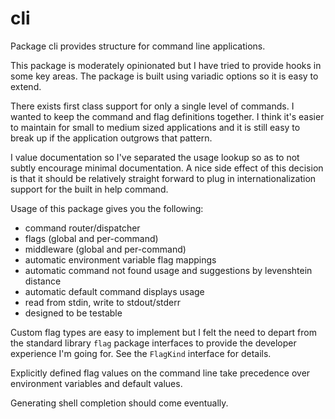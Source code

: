 # cli

Package cli provides structure for command line applications.

This package is moderately opinionated but I have tried to provide hooks in
some key areas. The package is built using variadic options so it is easy to
extend.

There exists first class support for only a single level of commands. I wanted
to keep the command and flag definitions together. I think it's easier to
maintain for small to medium sized applications and it is still easy to break
up if the application outgrows that pattern.

I value documentation so I've separated the usage lookup so as to not subtly
encourage minimal documentation. A nice side effect of this decision is that it
should be relatively straight forward to plug in internationalization support
for the built in help command.

Usage of this package gives you the following:

- command router/dispatcher
- flags (global and per-command)
- middleware (global and per-command)
- automatic environment variable flag mappings
- automatic command not found usage and suggestions by levenshtein distance
- automatic default command displays usage
- read from stdin, write to stdout/stderr
- designed to be testable

Custom flag types are easy to implement but I felt the need to depart from the
standard library `flag` package interfaces to provide the developer experience
I'm going for. See the `FlagKind` interface for details.

Explicitly defined flag values on the command line take precedence over
environment variables and default values.

Generating shell completion should come eventually.
